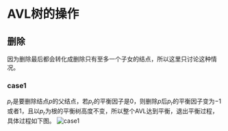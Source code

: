 # AVL树的操作

## 删除

因为删除最后都会转化成删除只有至多一个子女的结点，所以这里只讨论这种情况。

### case1

$p_r$是要删除结点$p$的父结点，若$p_r$的平衡因子是$0$，则删除$p$后$p_r$的平衡因子变为$-1$或者$1$，且以$p_r$为根的平衡树高度不变，所以整个AVL达到平衡，退出平衡过程，具体过程如下图。
![case1](https://i.loli.net/2020/11/19/N4MfoQajYKwdsPk.png)

